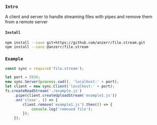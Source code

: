 
### `Intro`
A client and server to handle streaming files with pipes and remove them from a remote server

#### `Install`
``` bash
npm install --save git+https://github.com/anzerr/file.stream.git
npm install --save @anzerr/file.stream
```

### `Example`
``` javascript
const sync = require('file.stream');

let port = 5936;
new sync.Server(process.cwd(), 'localhost:' + port);
let client = new sync.Client('localhost:' + port);
fs.createReadStream('./example.js')
	.pipe(client.createUploadStream('example1.js'))
	.on('close', () => {
		client.remove('example1.js').then(() => {
			console.log('removed file');
		});
	});
```